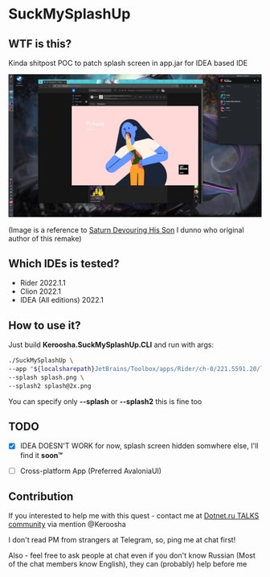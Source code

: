 # SuckMySplashUp

## WTF is this?

Kinda shitpost POC to patch splash screen in app.jar for IDEA based IDE

![Splash screen example](.readme-assets/screen.png "Title")

(Image is a reference to [Saturn Devouring His Son](https://en.wikipedia.org/wiki/Saturn_Devouring_His_Son) I dunno who original author of this remake)

## Which IDEs is tested?

- Rider 2022.1.1
- Clion 2022.1
- IDEA (All editions) 2022.1

## How to use it?

Just build __Keroosha.SuckMySplashUp.CLI__ and run with args:

```bash
./SuckMySplashUp \ 
--app "${localsharepath}JetBrains/Toolbox/apps/Rider/ch-0/221.5591.20/lib/app.jar" \
--splash splash.png \
--splash2 splash@2x.png
```

You can specify only __--splash__ or __--splash2__ this is fine too

## TODO
- [x] IDEA DOESN'T WORK for now, splash screen hidden somwhere else, I'll find it __soon™__
- [ ] Cross-platform App (Preferred AvaloniaUI)


## Contribution

If you interested to help me with this quest - contact me at [Dotnet.ru TALKS community](https://t.me/dotnettalks) via mention @Keroosha

I don't read PM from strangers at Telegram, so, ping me at chat first!

Also - feel free to ask people at chat even if you don't know Russian (Most of the chat members know English), they can (probably) help before me
